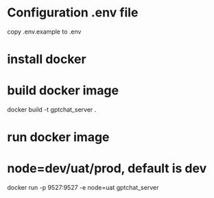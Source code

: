 
# Configuration .env file
copy .env.example to .env

# install docker

# build docker image
docker build -t gptchat_server .

# run docker image
# node=dev/uat/prod, default is dev
docker run -p 9527:9527 -e node=uat  gptchat_server




